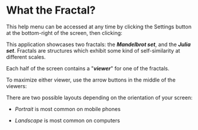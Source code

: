 # What the Fractal?

<Alert severity="info">
This help menu can be accessed at any time by clicking the Settings button at the bottom-right of the screen, then clicking:

<HelpBreadcrumbs />
</Alert>

This application showcases two fractals: the **_Mandelbrot set_**, and the **_Julia set_**.
Fractals are structures which exhibit some kind of self-similarity at different scales.

Each half of the screen contains a "**_viewer_**" for one of the fractals.

<Alert severity="info">
To maximize either viewer, use the arrow buttons in the middle of the viewers:

<ViewChangerDisplay />
</Alert>

There are two possible layouts depending on the orientation of your screen:

- _Portrait_ is most common on mobile phones

- _Landscape_ is most common on computers

<ViewerLayoutDiagram />
